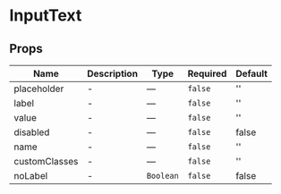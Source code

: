 # InputText

## Props

<!-- @vuese:InputText:props:start -->
|Name|Description|Type|Required|Default|
|---|---|---|---|---|
|placeholder|-|—|`false`|''|
|label|-|—|`false`|''|
|value|-|—|`false`|''|
|disabled|-|—|`false`|false|
|name|-|—|`false`|''|
|customClasses|-|—|`false`|''|
|noLabel|-|`Boolean`|`false`|false|

<!-- @vuese:InputText:props:end -->


